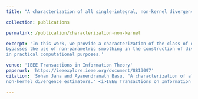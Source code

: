 ```yaml
---
title: "A characterization of all single-integral, non-kernel divergence estimators"

collection: publications

permalink: /publication/characterization-non-kernel

excerpt: 'In this work, we provide a characterization of the class of divergences that
bypasses the use of non-parametric smoothing in the construction of divergences, leading to faster rate of estimation 
in practical computational purposes.'

venue: 'IEEE Transactions in Information Theory'
paperurl: 'https://ieeexplore.ieee.org/document/8813097'
citation: 'Soham Jana and Ayanendranath Basu. "A characterization of all single-integral, 
non-kernel divergence estimators." <i>IEEE Transactions on Information Theory 65.12 (2019)</i>: 7976-7984.'

---
```



